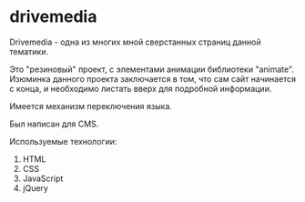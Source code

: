 # drivemedia

Drivemedia - одна из многих мной сверстанных страниц данной тематики.

Это "резиновый" проект, с элементами анимации библиотеки "animate". Изюминка данного проекта заключается в том, что сам сайт начинается
с конца, и необходимо листать вверх для подробной информации. 

Имеется механизм переключения языка.

Был написан для CMS.

Используемые технологии:
1. HTML
2. CSS
3. JavaScript
4. jQuery
